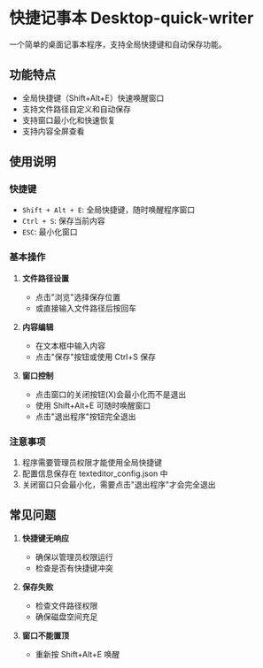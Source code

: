 # 快捷记事本 Desktop-quick-writer

一个简单的桌面记事本程序，支持全局快捷键和自动保存功能。

## 功能特点

- 全局快捷键（Shift+Alt+E）快速唤醒窗口
- 支持文件路径自定义和自动保存
- 支持窗口最小化和快速恢复
- 支持内容全屏查看

## 使用说明

### 快捷键

- `Shift + Alt + E`: 全局快捷键，随时唤醒程序窗口
- `Ctrl + S`: 保存当前内容
- `ESC`: 最小化窗口

### 基本操作

1. **文件路径设置**

   - 点击"浏览"选择保存位置
   - 或直接输入文件路径后按回车
2. **内容编辑**

   - 在文本框中输入内容
   - 点击"保存"按钮或使用 Ctrl+S 保存
3. **窗口控制**

   - 点击窗口的关闭按钮(X)会最小化而不是退出
   - 使用 Shift+Alt+E 可随时唤醒窗口
   - 点击"退出程序"按钮完全退出

### 注意事项

1. 程序需要管理员权限才能使用全局快捷键
2. 配置信息保存在 texteditor_config.json 中
3. 关闭窗口只会最小化，需要点击"退出程序"才会完全退出

## 常见问题

1. **快捷键无响应**

   - 确保以管理员权限运行
   - 检查是否有快捷键冲突
2. **保存失败**

   - 检查文件路径权限
   - 确保磁盘空间充足
   
3. **窗口不能置顶**

   - 重新按 Shift+Alt+E 唤醒
